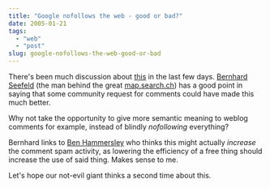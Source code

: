 ```yaml
---
title: "Google nofollows the web - good or bad?"
date: 2005-01-21
tags: 
  - "web"
  - "post"
slug: google-nofollows-the-web-good-or-bad
---
```


There's been much discussion about [this](http://www.google.com/googleblog/2005/01/preventing-comment-spam.html) in the last few days. [Bernhard Seefeld](http://www.bernhardseefeld.ch/archives/000102.html) (the man behind the great [map.search.ch](http://map.search.ch/Immensee/Artherstrasse-60)) has a good point in saying that some community request for comments could have made this much better.

Why not take the opportunity to give more semantic meaning to weblog comments for example, instead of blindly _nofollowing_ everything?

Bernhard links to [Ben Hammersley](http://www.benhammersley.com/weblog/2005/01/20/let_no_fellow_nofollow_lest_we_all_lie_fallow.html) who thinks this might actually _increase_ the comment spam activity, as lowering the efficiency of a free thing should increase the use of said thing. Makes sense to me.

Let's hope our not-evil giant thinks a second time about this.
